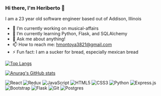 ### Hi there, I'm Heriberto 👋

I am a 23 year old software engineer based out of Addison, Illinois 

- 🔭 I’m currently working on musical-affairs
- 🌱 I’m currently learning Python, Flask, and SQLAlchemy
- 💬 Ask me about anything!
- 📫 How to reach me: hmontoya3821@gmail.com
- ⚡ Fun fact: I am a sucker for bread, especially mexican bread

[![Top Langs](https://github-readme-stats.vercel.app/api/top-langs/?username=montoya1256&layout=compact)](https://github.com/anuraghazra/github-readme-stats)

 [![Anurag's GitHub stats](https://github-readme-stats.vercel.app/api?username=montoya1256&show_icons=true&theme=radical)
](https://github.com/anuraghazra/github-readme-stats)

<img alt="React" src="https://img.shields.io/badge/react-%2320232a.svg?&style=for-the-badge&logo=react&logoColor=%2361DAFB"/> <img alt="Redux" src="https://img.shields.io/badge/redux-%23593d88.svg?&style=for-the-badge&logo=redux&logoColor=white"/> <img alt="JavaScript" src="https://img.shields.io/badge/javascript-%23323330.svg?&style=for-the-badge&logo=javascript&logoColor=%23F7DF1E"/> <img alt="HTML5" src="https://img.shields.io/badge/html5-%23E34F26.svg?&style=for-the-badge&logo=html5&logoColor=white"/> <img alt="CSS3" src="https://img.shields.io/badge/css3-%231572B6.svg?&style=for-the-badge&logo=css3&logoColor=white"/> <img alt="Python" src="https://img.shields.io/badge/python-%2314354C.svg?&style=for-the-badge&logo=python&logoColor=white"/> <img alt="Express.js" src="https://img.shields.io/badge/express.js-%23404d59.svg?&style=for-the-badge"/> <img alt="Bootstrap" src="https://img.shields.io/badge/bootstrap-%23563D7C.svg?&style=for-the-badge&logo=bootstrap&logoColor=white"/> <img alt="Flask" src="https://img.shields.io/badge/flask-%23000.svg?&style=for-the-badge&logo=flask&logoColor=white"/> <img alt="Git" src="https://img.shields.io/badge/git-%23F05033.svg?&style=for-the-badge&logo=git&logoColor=white"/> <img alt="Postgres" src ="https://img.shields.io/badge/postgres-%23316192.svg?&style=for-the-badge&logo=postgresql&logoColor=white"/>
